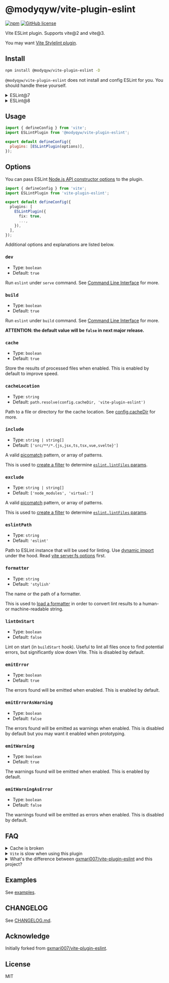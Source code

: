 # @modyqyw/vite-plugin-eslint

[![npm](https://img.shields.io/npm/v/@modyqyw/vite-plugin-eslint)](https://www.npmjs.com/package/@modyqyw/vite-plugin-eslint)
[![GitHub license](https://img.shields.io/github/license/ModyQyW/vite-plugin-eslint)](https://github.com/ModyQyW/vite-plugin-eslint/blob/master/LICENSE)

Vite ESLint plugin. Supports vite@2 and vite@3.

You may want [Vite Stylelint plugin](https://github.com/ModyQyW/vite-plugin-stylelint).

## Install

```sh
npm install @modyqyw/vite-plugin-eslint -D
```

`@modyqyw/vite-plugin-eslint` does not install and config ESLint for you. You should handle these yourself.

<details>

<summary>ESLint@7</summary>

```sh
npm install eslint@^7 @types/eslint@^7 -D
```

</details>

<details>

<summary>ESLint@8</summary>

```sh
npm install eslint@^8 @types/eslint@^8 -D
```

</details>

## Usage

```js
import { defineConfig } from 'vite';
import ESLintPlugin from '@modyqyw/vite-plugin-eslint';

export default defineConfig({
  plugins: [ESLintPlugin(options)],
});
```

## Options

You can pass ESLint [Node.js API constructor options](https://eslint.org/docs/developer-guide/nodejs-api#-new-eslintoptions) to the plugin.

```ts
import { defineConfig } from 'vite';
import ESLintPlugin from 'vite-plugin-eslint';

export default defineConfig({
  plugins: [
    ESLintPlugin({
      fix: true,
      ...,
    }),
  ],
});
```

Additional options and explanations are listed below.

### `dev`

- Type: `boolean`
- Default: `true`

Run `eslint` under `serve` command. See [Command Line Interface](https://vitejs.dev/guide/#command-line-interface) for more.

### `build`

- Type: `boolean`
- Default: `true`

Run `eslint` under `build` command. See [Command Line Interface](https://vitejs.dev/guide/#command-line-interface) for more.

**ATTENTION: the default value will be `false` in next major release.**

### `cache`

- Type: `boolean`
- Default: `true`

Store the results of processed files when enabled. This is enabled by default to improve speed.

### `cacheLocation`

- Type: `string`
- Default: `path.resolve(config.cacheDir, 'vite-plugin-eslint')`

Path to a file or directory for the cache location. See [config.cacheDir](https://vitejs.dev/config/shared-options.html#cachedir) for more.

### `include`

- Type: `string | string[]`
- Default: `['src/**/*.{js,jsx,ts,tsx,vue,svelte}']`

A valid [picomatch](https://github.com/micromatch/picomatch#globbing-features) pattern, or array of patterns.

This is used to [create a filter](https://github.com/rollup/plugins/blob/master/packages/pluginutils/README.md#createfilter) to determine [`eslint.lintFiles` params](https://eslint.org/docs/developer-guide/nodejs-api#-eslintlintfilespatterns).

### `exclude`

- Type: `string | string[]`
- Default: `['node_modules', 'virtual:']`

A valid [picomatch](https://github.com/micromatch/picomatch#globbing-features) pattern, or array of patterns.

This is used to [create a filter](https://github.com/rollup/plugins/blob/master/packages/pluginutils/README.md#createfilter) to determine [`eslint.lintFiles` params](https://eslint.org/docs/developer-guide/nodejs-api#-eslintlintfilespatterns).

### `eslintPath`

- Type: `string`
- Default: `'eslint'`

Path to ESLint instance that will be used for linting. Use [dynamic import](https://javascript.info/modules-dynamic-imports) under the hood. Read [vite server.fs options](https://vitejs.dev/config/server-options.html#server-fs-strict) first.

### `formatter`

- Type: `string`
- Default: `'stylish'`

The name or the path of a formatter.

This is used to [load a formatter](https://eslint.org/docs/developer-guide/nodejs-api#-eslintloadformatternameorpath) in order to convert lint results to a human- or machine-readable string.

### `lintOnStart`

- Type: `boolean`
- Default: `false`

Lint on start (in `buildStart` hook). Useful to lint all files once to find potential errors, but significantly slow down Vite. This is disabled by default.

### `emitError`

- Type: `boolean`
- Default: `true`

The errors found will be emitted when enabled. This is enabled by default.

### `emitErrorAsWarning`

- Type: `boolean`
- Default: `false`

The errors found will be emitted as warnings when enabled. This is disabled by default but you may want it enabled when prototyping.

### `emitWarning`

- Type: `boolean`
- Default: `true`

The warnings found will be emitted when enabled. This is enabled by default.

### `emitWarningAsError`

- Type: `boolean`
- Default: `false`

The warnings found will be emitted as errors when enabled. This is disabled by default.

## FAQ

<details>
  <summary>Cache is broken</summary>
  <ul>
    <li>Disable <code>cache</code> option.</li>
    <li>Or delete the cache file (default <code>node_modules/.vite/vite-plugin-eslint</code>), fix errors manully and restart Vite.
    </li>
  </ul>
  This problem should only happens when starting Vite with ESLint errors. Have a better solution? PR welcome. :)
</details>

<details>
  <summary><code>Vite</code> is slow when using this plugin</summary>
  <p>You can try <a href="https://github.com/fi3ework/vite-plugin-checker">vite-plugin-checker</a>, or just run <code>ESLint</code> besides <code>Vite</code>.</p>
</details>

<details>
  <summary>What's the difference between <a href="https://github.com/gxmari007/vite-plugin-eslint">gxmari007/vite-plugin-eslint</a> and this project?</summary>
  <p>This project initially forked from <a href="https://github.com/gxmari007/vite-plugin-eslint">gxmari007/vite-plugin-eslint</a>. Because the project looked like dead at that time, leaving issues and PRs. I sent an email to the author but I got no response.<p>
  <p>I add some functions to meet my needs, like <code>eslint@8</code> support, <code>eslintPath</code> option, <code>lintOnStart</code> option and ignore virtual modules by default.</p>
  <p>Now it seems gxmari007 is back again. But I will still keep updating this project. Feel free to choose one.</p>
</details>

## Examples

See [examples](https://github.com/ModyQyW/vite-plugin-eslint/tree/main/examples).

## CHANGELOG

See [CHANGELOG.md](./CHANGELOG.md).

## Acknowledge

Initially forked from [gxmari007/vite-plugin-eslint](https://github.com/gxmari007/vite-plugin-eslint).

## License

MIT
